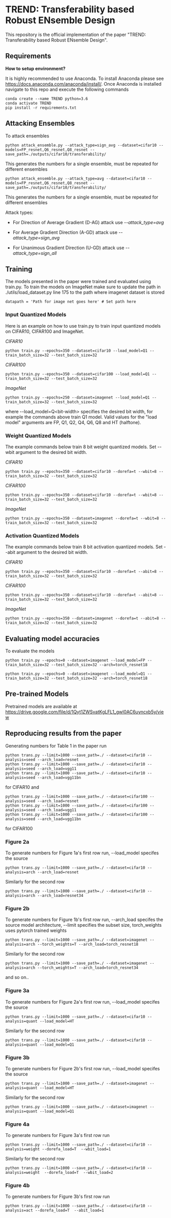 # TREND: Transferability based Robust ENsemble Design

This repository is the official implementation of the paper "TREND: Transferability based Robust ENsemble Design".

## Requirements


**How to setup environment?**

It is highly recommended to use Anaconda. To install Anaconda please see https://docs.anaconda.com/anaconda/install/. Once Anaconda is installed navigate to this repo and execute the following commands


```setup
conda create --name TREND python=3.6
conda activate TREND
pip install -r requirements.txt
```

## Attacking Ensembles 
To attack ensembles
```
python attack_ensemble.py --attack_type=sign_avg --dataset=cifar10 --models=FP_resnet,Q6_resnet,Q8_resnet --save_path=./outputs/cifar10/transferability/ 
```
This generates the numbers for a single ensemble, must be repeated for different ensembles

```
python attack_ensemble.py --attack_type=avg --dataset=cifar10 --models=FP_resnet,Q6_resnet,Q8_resnet --save_path=./outputs/cifar10/transferability/ 
```
This generates the numbers for a single ensemble, must be repeated for different ensembles

Attack types:
* For Direction of Average Gradient (D-AG) attack use *--attack_type=avg* 

* For Average Gradient Direction (A-GD) attack use *--attack_type=sign_avg* 

* For Unanimous Gradient Direction (U-GD) attack use *--attack_type=sign_all*

## Training
The models presented in the paper were trained and evaluated using train.py.
To train the models on ImageNet make sure to update the path in ./utils/load_dataset.py line 175 to the path where imagenet dataset is stored

```
datapath = 'Path for image net goes here' # Set path here
```

### Input Quantized Models
Here is an example on how to use train.py to train input quantized models on CIFAR10, CIFAR100 and ImageNet. 

*CIFAR10*

```train
python train.py --epochs=350 --dataset=cifar10 --load_model=Q1 --train_batch_size=32 --test_batch_size=32
```

*CIFAR100*
```train
python train.py --epochs=350 --dataset=cifar100 --load_model=Q1 --train_batch_size=32 --test_batch_size=32
```

*ImageNet*


```train
python train.py --epochs=250 --dataset=imagenet --load_model=Q1 --train_batch_size=32 --test_batch_size=32
```

where --load_model=Q\<bit-width> specifies the desired bit width, for example the commands above train Q1 model. Valid values for the "load model" arguments are FP, Q1, Q2, Q4, Q6, Q8 and HT (halftone).   

### Weight Quantized Models
The example commands below train 8 bit weight quantized models. Set --wbit argument to the desired bit width.

*CIFAR10*

```train
python train.py --epochs=350 --dataset=cifar10 --dorefa=t --wbit=8 --train_batch_size=32 --test_batch_size=32
```

*CIFAR100*
```train
python train.py --epochs=350 --dataset=cifar10 --dorefa=t --wbit=8 --train_batch_size=32 --test_batch_size=32
```

*ImageNet*


```train
python train.py --epochs=350 --dataset=imagenet --dorefa=t --wbit=8 --train_batch_size=32 --test_batch_size=32
```


### Activation Quantized Models
The example commands below train 8 bit activation quantized models. Set --abit argument to the desired bit width.

*CIFAR10*

```train
python train.py --epochs=350 --dataset=cifar10 --dorefa=t --abit=8 --train_batch_size=32 --test_batch_size=32
```

*CIFAR100*
```train
python train.py --epochs=350 --dataset=cifar10 --dorefa=t --abit=8 --train_batch_size=32 --test_batch_size=32
```

*ImageNet*


```train
python train.py --epochs=350 --dataset=imagenet --dorefa=t --abit=8 --train_batch_size=32 --test_batch_size=32
```


## Evaluating model accuracies

To evaluate the models

```eval
python train.py --epochs=0 --dataset=imagenet --load_model=FP --train_batch_size=32 --test_batch_size=32 --arch=torch_resnet18

```

```
python train.py --epochs=0 --dataset=imagenet --load_model=Q1 --train_batch_size=32 --test_batch_size=32 --arch=torch_resnet18
```

## Pre-trained Models

Pretrained models are available at https://drive.google.com/file/d/1Qyt1ZWSvatKgLFL1_gwl0AC6uyncxb5y/view

## Reproducing results from the paper

Generating numbers for Table 1 in the paper run 

```
python trans.py --limit=1000 --save_path=./ --dataset=cifar10 --analysis=seed --arch_load=resnet
python trans.py --limit=1000 --save_path=./ --dataset=cifar10 --analysis=seed --arch_load=vgg11
python trans.py --limit=1000 --save_path=./ --dataset=cifar10 --analysis=seed --arch_load=vgg11bn
```

for CIFAR10 and
```
python trans.py --limit=1000 --save_path=./ --dataset=cifar100 --analysis=seed --arch_load=resnet
python trans.py --limit=1000 --save_path=./ --dataset=cifar100 --analysis=seed --arch_load=vgg11
python trans.py --limit=1000 --save_path=./ --dataset=cifar100 --analysis=seed --arch_load=vgg11bn
```

for CIFAR100

### Figure 2a
To generate numbers for Figure 1a's first row run, --load_model specifes the source
```
python trans.py --limit=1000 --save_path=./ --dataset=cifar10 --analysis=arch --arch_load=resnet
```
Similarly for the second row
```
python trans.py --limit=1000 --save_path=./ --dataset=cifar10 --analysis=arch --arch_load=resnet34
```
### Figure 2b
To generate numbers for Figure 1b's first row run, --arch_load specifes the source model architecture, --limit specifies the  subset size, torch_weights uses pytorch trained weights
```
python trans.py --limit=1000 --save_path=./ --dataset=imagenet --analysis=arch --torch_weights=T --arch_load=torch_resnet18
```
Similarly for the second row
```
python trans.py --limit=1000 --save_path=./ --dataset=imagenet --analysis=arch --torch_weights=T --arch_load=torch_resnet34
```
and so on..

### Figure 3a
To generate numbers for Figure 2a's first row run, --load_model specifes the source
```
python trans.py --limit=1000 --save_path=./ --dataset=cifar10 --analysis=quant --load_model=HT
```
Similarly for the second row
```
python trans.py --limit=1000 --save_path=./ --dataset=cifar10 --analysis=quant --load_model=Q1
```

### Figure 3b
To generate numbers for Figure 2b's first row run, --load_model specifes the source
```
python trans.py --limit=1000 --save_path=./ --dataset=imagenet --analysis=quant --load_model=HT
```
Similarly for the second row
```
python trans.py --limit=1000 --save_path=./ --dataset=imagenet --analysis=quant --load_model=Q1
```

### Figure 4a
To generate numbers for Figure 3a's first row run
```
python trans.py --limit=1000 --save_path=./ --dataset=cifar10 --analysis=weight --dorefa_load=T  --wbit_load=1
```
Similarly for the second row
```
python trans.py --limit=1000 --save_path=./ --dataset=cifar10 --analysis=weight  --dorefa_load=T  --wbit_load=2
```

### Figure 4b
To generate numbers for Figure 3b's first row run
```
python trans.py --limit=1000 --save_path=./ --dataset=cifar10 --analysis=act --dorefa_load=T  --abit_load=1
```
